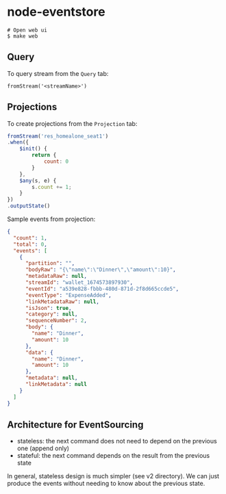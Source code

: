 # node-eventstore


```
# Open web ui
$ make web
```

## Query

To query stream from the `Query` tab:

```
fromStream('<streamName>')
```


## Projections

To create projections from the `Projection` tab:

```js
fromStream('res_homealone_seat1')
.when({
    $init() {
        return {
            count: 0
        }
    },
    $any(s, e) {
        s.count += 1;
    }
})
.outputState()
```

Sample events from projection:
```json
{
  "count": 1,
  "total": 0,
  "events": [
    {
      "partition": "",
      "bodyRaw": "{\"name\":\"Dinner\",\"amount\":10}",
      "metadataRaw": null,
      "streamId": "wallet_1674573897930",
      "eventId": "a539e828-fbbb-480d-871d-2f8d665ccde5",
      "eventType": "ExpenseAdded",
      "linkMetadataRaw": null,
      "isJson": true,
      "category": null,
      "sequenceNumber": 2,
      "body": {
        "name": "Dinner",
        "amount": 10
      },
      "data": {
        "name": "Dinner",
        "amount": 10
      },
      "metadata": null,
      "linkMetadata": null
    }
  ]
}
```

## Architecture for EventSourcing

- stateless: the next command does not need to depend on the previous one (append only)
- stateful: the next command depends on the result from the previous state

In general, stateless design is much simpler (see v2 directory). We can just produce the events without needing to know about the previous state.
